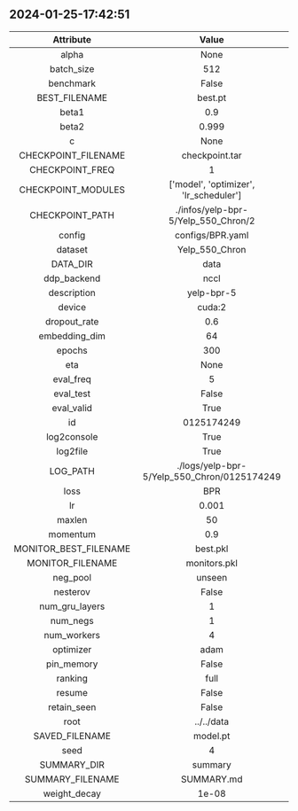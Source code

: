 
## 2024-01-25-17:42:51 


|  Attribute   |   Value   |
| :-------------: | :-----------: |
|  alpha  |   None    |
|  batch_size  |   512    |
|  benchmark  |   False    |
|  BEST_FILENAME  |   best.pt    |
|  beta1  |   0.9    |
|  beta2  |   0.999    |
|  c  |   None    |
|  CHECKPOINT_FILENAME  |   checkpoint.tar    |
|  CHECKPOINT_FREQ  |   1    |
|  CHECKPOINT_MODULES  |   ['model', 'optimizer', 'lr_scheduler']    |
|  CHECKPOINT_PATH  |   ./infos/yelp-bpr-5/Yelp_550_Chron/2    |
|  config  |   configs/BPR.yaml    |
|  dataset  |   Yelp_550_Chron    |
|  DATA_DIR  |   data    |
|  ddp_backend  |   nccl    |
|  description  |   yelp-bpr-5    |
|  device  |   cuda:2    |
|  dropout_rate  |   0.6    |
|  embedding_dim  |   64    |
|  epochs  |   300    |
|  eta  |   None    |
|  eval_freq  |   5    |
|  eval_test  |   False    |
|  eval_valid  |   True    |
|  id  |   0125174249    |
|  log2console  |   True    |
|  log2file  |   True    |
|  LOG_PATH  |   ./logs/yelp-bpr-5/Yelp_550_Chron/0125174249    |
|  loss  |   BPR    |
|  lr  |   0.001    |
|  maxlen  |   50    |
|  momentum  |   0.9    |
|  MONITOR_BEST_FILENAME  |   best.pkl    |
|  MONITOR_FILENAME  |   monitors.pkl    |
|  neg_pool  |   unseen    |
|  nesterov  |   False    |
|  num_gru_layers  |   1    |
|  num_negs  |   1    |
|  num_workers  |   4    |
|  optimizer  |   adam    |
|  pin_memory  |   False    |
|  ranking  |   full    |
|  resume  |   False    |
|  retain_seen  |   False    |
|  root  |   ../../data    |
|  SAVED_FILENAME  |   model.pt    |
|  seed  |   4    |
|  SUMMARY_DIR  |   summary    |
|  SUMMARY_FILENAME  |   SUMMARY.md    |
|  weight_decay  |   1e-08    |
